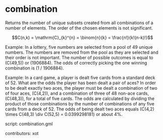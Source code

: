 combination
===========

Returns the number of unique subsets created from all
combinations of a number of elements. The order of the
chosen elements is not significant.

$$C(n,k) = \mathrm{C}_{k}^{n} = \binom{n}{k} = \frac{n!}{k!(n-k)!}$$

Example: In a lottery, five numbers are selected from a pool of 49
unique numbers. The numbers are removed from the pool as they are
selected and their order is not important. The number of possible
outcomes is equal to \(C(49,5)\) or \(1906884\). The odds of correctly
picking the one winning combination is \(1 / 1906884\).

Example:  In a card game, a player is dealt five cards from a standard
deck of 52. What are the odds the player has been dealt a pair of aces?
In order to be dealt exactly two aces, the player must be dealt a combination
of two of four aces, \(C(4,2)\), and a combination of three of 48 non-ace
cards, \(C(48,3)\), for a total of five cards. The odds are calculated by
dividing the product of those combinations by the number of combinations of
any five cards from a deck of 52. The odds of being dealt two aces equals
\(C(4,2) \times C(48,3) \div C(52,5) = 0.0399298181\) or about 4%.

script: combination.gml

contributors: xot
